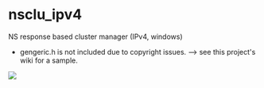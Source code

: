 nsclu_ipv4
==========

NS response based cluster manager (IPv4, windows)

- gengeric.h is not included due to copyright issues. --> see this project's wiki for a sample.

<img src="http://images.xenowire.net/dxenocl20100531.png" />

